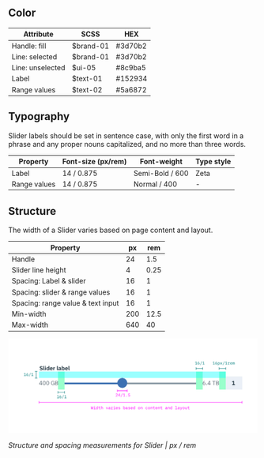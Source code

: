 ## Color
| Attribute                | SCSS      | HEX      |
|-----------------------|---------  |----------|
| Handle: fill          | $brand-01 | #3d70b2  |
| Line: selected        | $brand-01 | #3d70b2  |
| Line: unselected      | $ui-05    | #8c9ba5  |
| Label                 | $text-01  | #152934  |
| Range values   | $text-02  | #5a6872  |


## Typography
Slider labels should be set in sentence case, with only the first word in a phrase and any proper nouns capitalized, and no more than three words.

| Property 			   | Font-size (px/rem)       | Font-weight  | Type style |
|----------------------|-----------------|--------------|--|
| Label                | 14 / 0.875 | Semi-Bold / 600   | Zeta |
| Range values  | 14 / 0.875 | Normal / 400 | -  |

## Structure
The width of a Slider varies based on page content and layout.

| Property          | px | rem   |
|-------------------|----|-------|
| Handle            | 24 | 1.5   |
| Slider line height| 4  | 0.25  |
| Spacing: Label & slider | 16 | 1   |
| Spacing: slider & range values | 16 | 1  |
| Spacing: range value & text input | 16 | 1  |
| Min-width    | 200 | 12.5 |
 | Max-width  | 640 |  40 |


![Structure and spacing measurements for Slider](images/slider-style-1.png)

_Structure and spacing measurements for Slider | px / rem_
